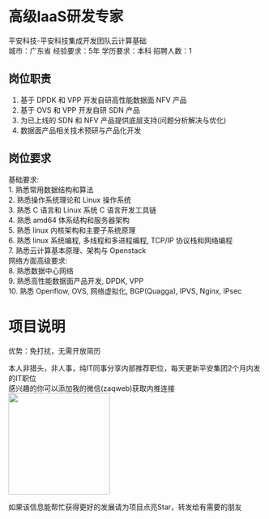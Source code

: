 # 高级IaaS研发专家
平安科技-平安科技集成开发团队云计算基础  
城市：广东省 经验要求：5年 学历要求：本科  招聘人数：1

## 岗位职责
1. 基于 DPDK 和 VPP 开发自研高性能数据面 NFV 产品   
2. 基于 OVS 和 VPP 开发自研 SDN 产品   
3. 为已上线的 SDN 和 NFV 产品提供底层支持(问题分析解决与优化)   
4. 数据面产品相关技术预研与产品化开发

## 岗位要求
基础要求:   
    1. 熟悉常用数据结构和算法   
    2. 熟悉操作系统理论和 Linux 操作系统   
    3. 熟悉 C 语言和 Linux 系统 C 语言开发工具链   
    4. 熟悉 amd64 体系结构和服务器架构   
    5. 熟悉 linux 内核架构和主要子系统原理   
    6. 熟悉 linux 系统编程, 多线程和多进程编程, TCP/IP 协议栈和网络编程   
    7. 熟悉云计算基本原理、架构与 Openstack   
网络方面高级要求:   
    8. 熟悉数据中心网络   
    9. 熟悉高性能数据面产品开发, DPDK, VPP   
    10. 熟悉 Openflow, OVS, 网络虚拟化, BGP(Quagga), IPVS, Nginx, IPsec

# 项目说明

优势：免打扰，无需开放简历

本人非猎头，非人事，纯IT同事分享内部推荐职位，每天更新平安集团2个月内发的IT职位  
感兴趣的你可以添加我的微信(zaqweb)获取内推连接  
<img src="https://github.com/zaqweb/PA-IT-JOBS/blob/master/WechatICode.jpeg"  height="200" width="200">

如果该信息能帮忙获得更好的发展请为项目点亮Star，转发给有需要的朋友





